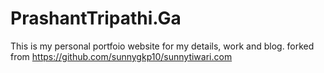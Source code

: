 # PrashantTripathi.Ga
This is my personal portfoio website for my details, work and blog. forked from https://github.com/sunnygkp10/sunnytiwari.com
